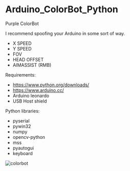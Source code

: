 # Arduino_ColorBot_Python
Purple ColorBot

I recommend spoofing your Arduino in some sort of way.


- X SPEED
- Y SPEED
- FOV
- HEAD OFFSET
- AIMASSIST (RMB)

Requirements:
- https://www.python.org/downloads/
- https://www.arduino.cc/
- Arduino leonardo
- USB Host shield

Python libraries:
- pyserial
- pywin32
- numpy
- opencv-python
- mss
- pyautogui
- keyboard

![colorbot](https://user-images.githubusercontent.com/113756365/194230725-da2cc95f-6bb9-4491-9315-68cec015e36b.PNG)


